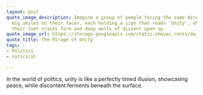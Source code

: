 ```yaml
---
layout: post
quote_image_description: Imagine a group of people facing the same direction with
  big smiles on their faces, each holding a sign that reads 'Unity', while beneath
  their feet cracks form and deep wells of dissent open up.
quote_image_url: https://storage.googleapis.com/static.ohmyai.rocks/daily/2023-12-11.jpg
quote_title: The Mirage of Unity
tags:
- Politics
- satirical

---
```


In the world of politics, unity is like a perfectly timed illusion, showcasing peace, while discontent ferments beneath the surface.